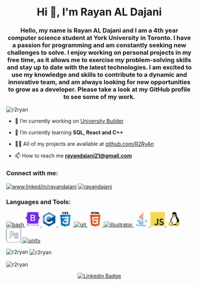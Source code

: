 <h1 align="center">Hi 👋, I'm Rayan AL Dajani</h1>
<h3 align="center">Hello, my name is Rayan AL Dajani and I am a 4th year computer science student at York University in Toronto. I have a passion for programming and am constantly seeking new challenges to solve. I enjoy working on personal projects in my free time, as it allows me to exercise my problem-solving skills and stay up to date with the latest technologies. I am excited to use my knowledge and skills to contribute to a dynamic and innovative team, and am always looking for new opportunities to grow as a developer. Please take a look at my GitHub profile to see some of my work.</h3>

<p align="left"> <img src="https://komarev.com/ghpvc/?username=r2ryan&label=Profile%20views&color=0e75b6&style=flat" alt="r2ryan" /> </p>

- 🔭 I’m currently working on [University Builder](https://github.com/R2RyAn/UniversityBuilder)

- 🌱 I’m currently learning **SQL, React and C++**

- 👨‍💻 All of my projects are available at [github.com/R2RyAn](github.com/R2RyAn)

- 📫 How to reach me **rayandajani21@gmail.com**

<h3 align="left">Connect with me:</h3>
<p align="left">
<a href="https://linkedin.com/in/www.linked/in/rayandajani" target="blank"><img align="center" src="https://raw.githubusercontent.com/rahuldkjain/github-profile-readme-generator/master/src/images/icons/Social/linked-in-alt.svg" alt="www.linked/in/rayandajani" height="30" width="40" /></a>
<a href="https://instagram.com/rayandajani" target="blank"><img align="center" src="https://raw.githubusercontent.com/rahuldkjain/github-profile-readme-generator/master/src/images/icons/Social/instagram.svg" alt="rayandajani" height="30" width="40" /></a>
</p>

<h3 align="left">Languages and Tools:</h3>
<p align="left"> <a href="https://www.gnu.org/software/bash/" target="_blank" rel="noreferrer"> <img src="https://www.vectorlogo.zone/logos/gnu_bash/gnu_bash-icon.svg" alt="bash" width="40" height="40"/> </a> <a href="https://getbootstrap.com" target="_blank" rel="noreferrer"> <img src="https://raw.githubusercontent.com/devicons/devicon/master/icons/bootstrap/bootstrap-plain-wordmark.svg" alt="bootstrap" width="40" height="40"/> </a> <a href="https://www.cprogramming.com/" target="_blank" rel="noreferrer"> <img src="https://raw.githubusercontent.com/devicons/devicon/master/icons/c/c-original.svg" alt="c" width="40" height="40"/> </a> <a href="https://www.w3schools.com/css/" target="_blank" rel="noreferrer"> <img src="https://raw.githubusercontent.com/devicons/devicon/master/icons/css3/css3-original-wordmark.svg" alt="css3" width="40" height="40"/> </a> <a href="https://git-scm.com/" target="_blank" rel="noreferrer"> <img src="https://www.vectorlogo.zone/logos/git-scm/git-scm-icon.svg" alt="git" width="40" height="40"/> </a> <a href="https://www.w3.org/html/" target="_blank" rel="noreferrer"> <img src="https://raw.githubusercontent.com/devicons/devicon/master/icons/html5/html5-original-wordmark.svg" alt="html5" width="40" height="40"/> </a> <a href="https://www.adobe.com/in/products/illustrator.html" target="_blank" rel="noreferrer"> <img src="https://www.vectorlogo.zone/logos/adobe_illustrator/adobe_illustrator-icon.svg" alt="illustrator" width="40" height="40"/> </a> <a href="https://www.java.com" target="_blank" rel="noreferrer"> <img src="https://raw.githubusercontent.com/devicons/devicon/master/icons/java/java-original.svg" alt="java" width="40" height="40"/> </a> <a href="https://developer.mozilla.org/en-US/docs/Web/JavaScript" target="_blank" rel="noreferrer"> <img src="https://raw.githubusercontent.com/devicons/devicon/master/icons/javascript/javascript-original.svg" alt="javascript" width="40" height="40"/> </a> <a href="https://www.linux.org/" target="_blank" rel="noreferrer"> <img src="https://raw.githubusercontent.com/devicons/devicon/master/icons/linux/linux-original.svg" alt="linux" width="40" height="40"/> </a> <a href="https://www.photoshop.com/en" target="_blank" rel="noreferrer"> <img src="https://raw.githubusercontent.com/devicons/devicon/master/icons/photoshop/photoshop-line.svg" alt="photoshop" width="40" height="40"/> </a> <a href="https://unity.com/" target="_blank" rel="noreferrer"> <img src="https://www.vectorlogo.zone/logos/unity3d/unity3d-icon.svg" alt="unity" width="40" height="40"/> </a> </p>

<p><img align="left" src="https://github-readme-stats.vercel.app/api/top-langs?username=r2ryan&show_icons=true&locale=en&layout=compact" alt="r2ryan" /></p>

<p>&nbsp;<img align="center" src="https://github-readme-stats.vercel.app/api?username=r2ryan&show_icons=true&locale=en" alt="r2ryan" /></p>

<p><img align="center" src="https://github-readme-streak-stats.herokuapp.com/?user=r2ryan&" alt="r2ryan" /></p>

<div align="center">

[![Linkedin Badge](https://img.shields.io/badge/-Rayan%20ALDajani-blue?style=for-the-badge&logo=Linkedin&logoColor=white&link=https://www.linkedin.com/in/rayandajani)](https://www.linkedin.com/in/rayandajani)
</div>
